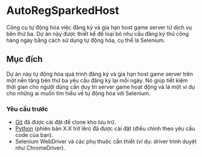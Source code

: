 # AutoRegSparkedHost

Công cụ tự động hóa việc đăng ký và gia hạn host game server từ dịch vụ bên thứ ba. Dự án này được thiết kế để loại bỏ nhu cầu đăng ký thủ công hàng ngày bằng cách sử dụng tự động hóa, cụ thể là Selenium.

## Mục đích
Dự án này tự động hóa quá trình đăng ký và gia hạn host game server trên một nền tảng bên thứ ba yêu cầu đăng ký lại mỗi ngày. Nó giúp tiết kiệm thời gian cho người dùng cần duy trì server game hoạt động và là một ví dụ cho những ai muốn tìm hiểu về tự động hóa với Selenium.

### Yêu cầu trước
- [Git](https://git-scm.com/) đã được cài đặt để clone kho lưu trữ.
- [Python](https://www.python.org/) (phiên bản X.X trở lên) đã được cài đặt (điều chỉnh theo yêu cầu code của bạn).
- Selenium WebDriver và các phụ thuộc cần thiết (ví dụ: driver trình duyệt như ChromeDriver).
